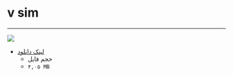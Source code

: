 # v sim

***

<img  src="https://github.com/raminrodbri/folders/raw/main/apk/v/V%20sim/v_sim.png" />

+ [لینک دانلود](https://github.com/raminrodbri/folders/raw/main/apk/v/V%20sim/v%20sim.apk)
   + حجم فایل 
   +  `۴,۰۵ MB`

